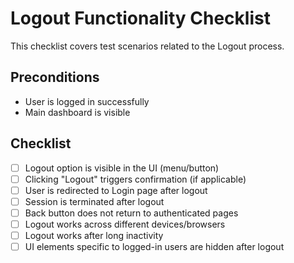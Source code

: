 # Logout Functionality Checklist

This checklist covers test scenarios related to the Logout process.

## Preconditions
- User is logged in successfully
- Main dashboard is visible

## Checklist

- [ ] Logout option is visible in the UI (menu/button)
- [ ] Clicking "Logout" triggers confirmation (if applicable)
- [ ] User is redirected to Login page after logout
- [ ] Session is terminated after logout
- [ ] Back button does not return to authenticated pages
- [ ] Logout works across different devices/browsers
- [ ] Logout works after long inactivity
- [ ] UI elements specific to logged-in users are hidden after logout
